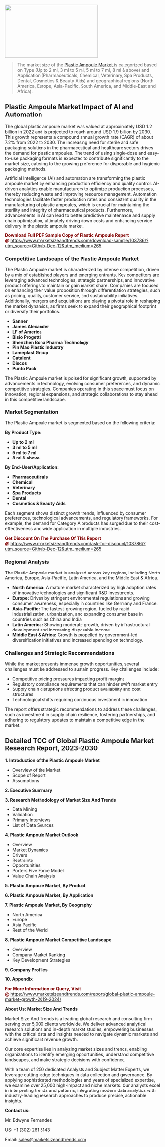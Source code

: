 <p><img class="alignnone size-medium wp-image-20088" src="https://ffe5etoiles.com/wp-content/uploads/2024/12/MST1-300x171.png" alt="" width="300" height="171" /></p><blockquote><p>The market size of the <a href="https://www.marketsizeandtrends.com/download-sample/103786/?utm_source=Github-Dec-12&amp;utm_medium=265" target="_blank">Plastic Ampoule Market </a>is categorized based on Type (Up to 2 ml, 3 ml to 5 ml, 5 ml to 7 ml, 8 ml & above) and Application (Pharmaceuticals, Chemical, Veterinary, Spa Products, Dental, Cosmetics & Beauty Aids) and geographical regions (North America, Europe, Asia-Pacific, South America, and Middle-East and Africa).</p></blockquote><p><h2>Plastic Ampoule Market Impact of AI and Automation</h2><p>The global plastic ampoule market was valued at approximately USD 1.2 billion in 2022 and is projected to reach around USD 1.9 billion by 2030. This growth represents a compound annual growth rate (CAGR) of about 7.2% from 2022 to 2030. The increasing need for sterile and safe packaging solutions in the pharmaceutical and healthcare sectors drives the demand for plastic ampoules. The trend of using single-dose and easy-to-use packaging formats is expected to contribute significantly to the market size, catering to the growing preference for disposable and hygienic packaging methods.</p><p>Artificial Intelligence (AI) and automation are transforming the plastic ampoule market by enhancing production efficiency and quality control. AI-driven analytics enable manufacturers to optimize production processes, thereby reducing waste and improving resource management. Automation technologies facilitate faster production rates and consistent quality in the manufacturing of plastic ampoules, which is crucial for maintaining the sterility and integrity of pharmaceutical products. Furthermore, advancements in AI can lead to better predictive maintenance and supply chain optimization, ultimately driving down costs and enhancing service delivery in the plastic ampoule market.</p></p><p><strong><span style="color: #800000;">Download Full PDF Sample Copy of Plastic Ampoule Report @</span>&nbsp;</strong><a href="https://www.marketsizeandtrends.com/download-sample/103786/?utm_source=Github-Dec-12&amp;utm_medium=265">https://www.marketsizeandtrends.com/download-sample/103786/?utm_source=Github-Dec-12&amp;utm_medium=265</a></p><h3>Competitive Landscape of the Plastic Ampoule Market</h3><p>The Plastic Ampoule market is characterized by intense competition, driven by a mix of established players and emerging entrants. Key competitors are leveraging advanced technologies, strategic partnerships, and innovative product offerings to maintain or gain market share. Companies are focused on enhancing their value proposition through differentiation strategies, such as pricing, quality, customer service, and sustainability initiatives. Additionally, mergers and acquisitions are playing a pivotal role in reshaping the market dynamics, as firms seek to expand their geographical footprint or diversify their portfolios.</p><p><strong><p><ul><li>Sanner </li><li>  James Alexander </li><li>  LF of America </li><li>  Bisio Progetti </li><li>  Shenzhen Bona Pharma Technology </li><li>  Pin Mao Plastic Industry </li><li>  Lameplast Group </li><li>  Catalent </li><li>  Discos </li><li>  Punto Pack</p></li></ul></p></strong></p><p>The Plastic Ampoule market is poised for significant growth, supported by advancements in technology, evolving consumer preferences, and dynamic competitive strategies. Companies operating in this space must focus on innovation, regional expansions, and strategic collaborations to stay ahead in this competitive landscape.</p><h3>Market Segmentation</h3><p>The Plastic Ampoule market is segmented based on the following criteria:</p><p><strong>By Product Type:</strong></p><p><strong><p><ul><li>Up to 2 ml </li><li>  3 ml to 5 ml </li><li>  5 ml to 7 ml </li><li>  8 ml & above</p></li></ul></p></strong></p><p><strong>By End-User/Application:</strong></p><p><strong><p><ul><li>Pharmaceuticals </li><li>  Chemical </li><li>  Veterinary </li><li>  Spa Products </li><li>  Dental </li><li>  Cosmetics & Beauty Aids</p></li></ul></p></strong></p><p>Each segment shows distinct growth trends, influenced by consumer preferences, technological advancements, and regulatory frameworks. For example, the demand for Category A products has surged due to their cost-effectiveness and wide application in multiple industries.</p><p><strong><span style="color: #800000;">Get Discount On The Purchase Of This Report @&nbsp;</span></strong><a href="https://www.marketsizeandtrends.com/ask-for-discount/103786/?utm_source=Github-Dec-12&amp;utm_medium=265">https://www.marketsizeandtrends.com/ask-for-discount/103786/?utm_source=Github-Dec-12&amp;utm_medium=265</a></p><h3>Regional Analysis</h3><p>The Plastic Ampoule market is analyzed across key regions, including North America, Europe, Asia-Pacific, Latin America, and the Middle East &amp; Africa.</p><ul><li><strong>North America:</strong> A mature market characterized by high adoption rates of innovative technologies and significant R&amp;D investments.</li><li><strong>Europe:</strong> Driven by stringent environmental regulations and growing consumer awareness, especially in countries like Germany and France.</li><li><strong>Asia-Pacific:</strong> The fastest-growing region, fueled by rapid industrialization, urbanization, and expanding consumer base in countries such as China and India.</li><li><strong>Latin America:</strong> Showing moderate growth, driven by infrastructural development and increasing disposable income.</li><li><strong>Middle East &amp; Africa:</strong> Growth is propelled by government-led diversification initiatives and increased spending on technology.</li></ul><h3>Challenges and Strategic Recommendations</h3><p>While the market presents immense growth opportunities, several challenges must be addressed to sustain progress. Key challenges include:</p><ul><li>Competitive pricing pressures impacting profit margins</li><li>Regulatory compliance requirements that can hinder swift market entry</li><li>Supply chain disruptions affecting product availability and cost structures</li><li>Technological shifts requiring continuous investment in innovation</li></ul><p>The report offers strategic recommendations to address these challenges, such as investment in supply chain resilience, fostering partnerships, and adhering to regulatory updates to maintain a competitive edge in the market.</p><h2>Detailed TOC of Global Plastic Ampoule Market Research Report, 2023-2030</h2><p><strong>1. Introduction of the Plastic Ampoule Market</strong></p><ul><li>Overview of the Market</li><li>Scope of Report</li><li>Assumptions&nbsp;</li></ul><p><strong>2. Executive Summary</strong></p><p><strong>3. Research Methodology of <strong>Market Size And Trends</strong></strong></p><ul><li>Data Mining</li><li>Validation</li><li>Primary Interviews</li><li>List of Data Sources&nbsp;</li></ul><p><strong>4. Plastic Ampoule Market Outlook</strong></p><ul><li>Overview</li><li>Market Dynamics</li><li>Drivers</li><li>Restraints</li><li>Opportunities</li><li>Porters Five Force Model</li><li>Value Chain Analysis&nbsp;</li></ul><p><strong>5. Plastic Ampoule Market, By Product</strong></p><p><strong>6. Plastic Ampoule Market, By Application</strong></p><p><strong>7. Plastic Ampoule Market, By Geography</strong></p><ul><li>North America</li><li>Europe</li><li>Asia Pacific</li><li>Rest of the World&nbsp;</li></ul><p><strong>8. Plastic Ampoule Market Competitive Landscape</strong></p><ul><li>Overview</li><li>Company Market Ranking</li><li>Key Development Strategies&nbsp;</li></ul><p><strong>9. Company Profiles</strong></p><p><strong>10. Appendix</strong></p><p><strong><span style="color: #800000;">For More Information or Query, Visit @&nbsp;</span></strong><a href="https://www.marketsizeandtrends.com/report/global-plastic-ampoule-market-growth-2019-2024/">https://www.marketsizeandtrends.com/report/global-plastic-ampoule-market-growth-2019-2024/</a></p><p></p><p><strong>About Us:&nbsp;Market Size And Trends</strong></p><p>Market Size And Trends&nbsp;is a leading global research and consulting firm serving over 5,000 clients worldwide. We deliver advanced analytical research solutions and in-depth market studies, empowering businesses with the critical data and insights needed to navigate dynamic markets and achieve significant revenue growth.</p><p>Our core expertise lies in analyzing market sizes and trends, enabling organizations to identify emerging opportunities, understand competitive landscapes, and make strategic decisions with confidence.</p><p>With a team of 250 dedicated Analysts and Subject Matter Experts, we leverage cutting-edge techniques in data collection and governance. By applying sophisticated methodologies and years of specialized expertise, we examine over 25,000 high-impact and niche markets. Our analysts excel in interpreting trends and patterns, integrating modern data analytics with industry-leading research approaches to produce precise, actionable insights.</p><p><strong>Contact us:</strong></p><p>Mr. Edwyne Fernandes</p><p>US: +1 (302) 261 3143</p><p>Email: <a href="mailto:sales@marketsizeandtrends.com">sales@marketsizeandtrends.com</a>&nbsp;</p>

